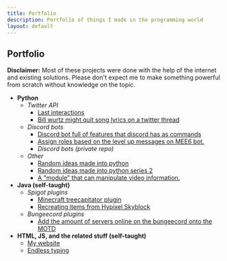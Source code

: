 ```yaml
---
title: Portfolio
description: Portfolio of things I made in the programming world
layout: default
---
```


## Portfolio
**Disclaimer:** Most of these projects were done with the help of the internet and existing solutions. Please don't expect me to make something powerful from scratch without knowledge on the topic.
- **Python**
    - *Twitter API*
        - [Last interactions](https://github.com/JacksonChen666/TwitterLastInteractions)
        - [Bill wurtz might quit song lyrics on a twitter thread](https://github.com/JacksonChen666/BillWurtzMightQuitTwitter)
    - *Discord bots*
        - [Discord bot full of features that discord has as commands](https://github.com/JacksonChen666/Discords-Essentials)
        - [Assign roles based on the level up messages on MEE6 bot.](https://github.com/JacksonChen666/AutoRole)
        - *Discord bots (private repo)*
    - *Other*
        - [Random ideas made into python](https://github.com/JacksonChen666/Random-Python-Ideas)
        - [Random ideas made into python series 2](https://github.com/JacksonChen666/Random-Python-Ideas-2)
        - [A "module" that can manipulate video information.](https://github.com/JacksonChen666/video_manipulator)
- **Java (self-taught)**
    - *Spigot plugins*
        - [Minecraft treecapitator plugin](https://github.com/JacksonChen666/treecapitator)
        - [Recreating items from Hypixel Skyblock](https://github.com/JacksonChen666/HypixelSkyblockRecreations)
    - *Bungeecord plugins*
        - [Add the amount of servers online on the bungeecord onto the MOTD](https://github.com/JacksonChen666/BungeecordMOTDServerCount)
- **HTML, JS, and the related stuff (self-taught)**
    - [My website](/)
    - [Endless typing](/endless-typing)
